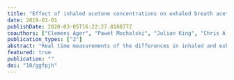 ```yaml
---
title: "Effect of inhaled acetone concentrations on exhaled breath acetone concentrations at rest and during exercise"
date: 2019-01-01
publishDate: 2020-03-05T16:22:27.818877Z
coauthors: ["Clemens Ager", "Paweł Mochalski", "Julian King", "Chris A. Mayhew", "Karl Unterkofler"]
publication_types: ["2"]
abstract: "Real time measurements of the differences in inhaled and exhaled normal and fully deuterated acetone concentration levels at rest and during exercise have been conducted using proton transfer reaction mass spectrometry. A novel approach to differentiate continuously the inhaled and exhaled breath acetone concentration signals is used. This leads to unprecedented fine grained data of inhaled and exhaled concentrations. The experimental results obtained are compared with those predicted using a simple three compartment model that theoretically describes the influence of inhaled concentrations on exhaled breath concentrations for volatile organic compounds with high blood:air partition coefficients, and hence appropriate for acetone. Good agreement between predicted and observed concentrations is obtained. Our results highlight that the influence of the upper airways cannot be neglected for volatiles with high blood:air partition coefficients."
featured: true
publication: ""
doi: "10/ggfpjh"
---
```


